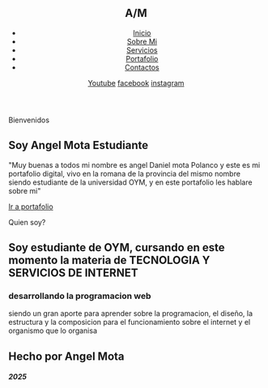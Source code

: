 <!DOCTYPE html>
<html lang="es">

<head>
    <meta charset="UTF-8">
    <meta http-equiv="X-UA-Compatible" content="IE=edge">
    <link rel="stylesheet" href="Portafolio-O-M/Portafolio O&M/Estilo.css">
    
</head>
<body>
    <section id="inicio">
        <div class="contenido">
            <header>
                <div class="contenido-header">
                    <h1>A/M                    </h1>
                        <Nav id="Nav" class="">
                            <ul id="links">
                                <li> <a href="Nuevo portafolio.html">Inicio</a></li>
                                <li> <a href="SobreMi.html">Sobre Mi</a></li>
                                <li> <a href="Servicios.html">Servicios </a> </li>
                                <li> <a href="Portafolio.html">Portafolio</a> </li>
                                <li> <a href="Contacto.html">Contactos</a> </li>
                            </ul>
			</Nav>   
			<!--iconos de menu-->
                        <div id="icono-nav">
                            <i></i>
                        </div>
                        <!--icono de redes-->
                        <div class="redes">
                            <a href="#">Youtube<i></i></a>
                            <a href="#">facebook<i></i></a>
                            <a href="#">instagram<i></i></a>
                        </div>
                </div>
            </header>
            <div class="presentacion">
                <p class="bienvenida"> Bienvenidos</p>
                <h2>Soy <span>Angel Mota</span> Estudiante</h2>
                <p class="descripcion"> "Muy buenas a todos mi nombre es angel Daniel mota Polanco y este es mi portafolio digital, 
                    vivo en la romana de la provincia del mismo nombre siendo estudiante de la universidad OYM, y en este portafolio les hablare sobre mi" </p>
                <a href="#portafolio">Ir a portafolio</a>
            </div>
        </div>
    </section>
<section id="sobreMi">
    <div class="contenido-foto">
        <img src="IMG_20240208_200540.jpg" alt="">
    </div>
<div class="sobreMi"> 
    <p class="Titulo-seccion">Quien soy?</p>
    <h2>Soy estudiante de OYM, cursando en este momento <span>la materia de TECNOLOGIA Y SERVICIOS DE INTERNET</span></h2>
    <h3>desarrollando la programacion web</h3>
    <p>siendo un gran aporte para aprender sobre la programacion, el diseño, la estructura y la composicion para el funcionamiento sobre el internet y el organismo que lo organisa</p>
</div>
</section>

</body>
		<footer class="footer">
			<div class="footer_contenido ">
				<h2>Hecho por Angel Mota</h2>
				<h5>2025</h5>
			</div>
		</footer>

</html>
